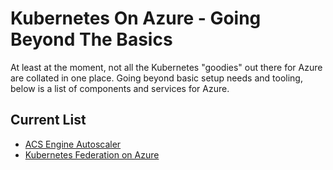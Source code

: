 

# Kubernetes On Azure - Going Beyond The Basics

At least at the moment, not all the Kubernetes "goodies" out there for Azure are collated in one place. Going beyond basic setup needs and tooling, below is a list of components and services for Azure.

## Current List

* [ACS Engine Autoscaler](https://github.com/kubernetes/charts/tree/master/stable/acs-engine-autoscaler)
* [Kubernetes Federation on Azure](https://github.com/xtophs/k8s-setup-federation-cluster)
